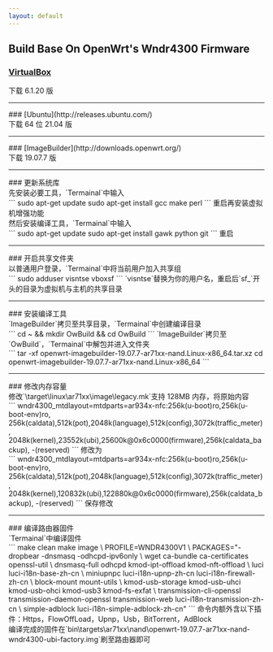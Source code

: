 ```yaml
---
layout: default
---
```


## Build Base On OpenWrt's Wndr4300 Firmware<br>
### [VirtualBox](https://www.virtualbox.org/wiki/Downloads)<br>
下载 6.1.20 版
<hr>
### [Ubuntu](http://releases.ubuntu.com/)<br>
下载 64 位 21.04 版
<hr>
### [ImageBuilder](http://downloads.openwrt.org/)<br>
下载 19.07.7 版
<hr>
### 更新系统库<br>
先安装必要工具，`Termainal`中输入<br>
```
sudo apt-get update
sudo apt-get install gcc make perl
```
重启再安装虚拟机增强功能<br>
然后安装编译工具，`Termainal`中输入<br>
```
sudo apt-get update
sudo apt-get install gawk python git
```
重启
<hr>
### 开启共享文件夹<br>
以普通用户登录，`Termainal`中将当前用户加入共享组<br>
```
sudo adduser visntse vboxsf
```
`visntse`替换为你的用户名，重启后`sf_`开头的目录为虚拟机与主机的共享目录
<hr>
### 安装编译工具<br>
`ImageBuilder`拷贝至共享目录，`Termainal`中创建编译目录<br>
```
cd ~ && mkdir OwBuild && cd OwBuild
```
`ImageBuilder`拷贝至`OwBuild`，`Termainal`中解包并进入文件夹<br>
```
tar -xf openwrt-imagebuilder-19.07.7-ar71xx-nand.Linux-x86_64.tar.xz
cd openwrt-imagebuilder-19.07.7-ar71xx-nand.Linux-x86_64
```
<hr>
### 修改内存容量<br>
修改`\target\linux\ar71xx\image\legacy.mk`支持 128MB 内存，将原始内容<br>
```
wndr4300_mtdlayout=mtdparts=ar934x-nfc:256k(u-boot)ro,256k(u-boot-env)ro,
256k(caldata),512k(pot),2048k(language),512k(config),3072k(traffic_meter),
2048k(kernel),23552k(ubi),25600k@0x6c0000(firmware),256k(caldata_backup),
-(reserved)
```
修改为<br>
```
wndr4300_mtdlayout=mtdparts=ar934x-nfc:256k(u-boot)ro,256k(u-boot-env)ro,
256k(caldata),512k(pot),2048k(language),512k(config),3072k(traffic_meter),
2048k(kernel),120832k(ubi),122880k@0x6c0000(firmware),256k(caldata_backup),
-(reserved)
```
保存修改
<hr>
### 编译路由器固件<br>
`Termainal`中编译固件<br>
```
make clean
make image \
PROFILE=WNDR4300V1 \
PACKAGES="-dropbear -dnsmasq -odhcpd-ipv6only \
wget ca-bundle ca-certificates openssl-util \
dnsmasq-full odhcpd kmod-ipt-offload kmod-nft-offload \
luci luci-i18n-base-zh-cn \
miniupnpc luci-i18n-upnp-zh-cn luci-i18n-firewall-zh-cn \
block-mount mount-utils \
kmod-usb-storage kmod-usb-uhci kmod-usb-ohci kmod-usb3 kmod-fs-exfat \
transmission-cli-openssl transmission-daemon-openssl transmission-web luci-i18n-transmission-zh-cn \
simple-adblock luci-i18n-simple-adblock-zh-cn"
```
命令内额外含以下插件：Https，FlowOffLoad，Upnp，Usb，BitTorrent，AdBlock<br>
编译完成的固件在`bin\targets\ar71xx\nand\openwrt-19.07.7-ar71xx-nand-wndr4300-ubi-factory.img`刷至路由器即可
